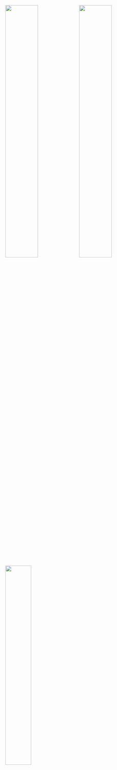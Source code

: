 <img src="https://github-readme-streak-stats.herokuapp.com/?user=zhangtianli2006" style="width: 45%"></img>
<img src="https://github-readme-stats.vercel.app/api?username=zhangtianli2006&count_private=true" style="width: 45%"></img>
<br>
<img src="https://github-readme-stats.vercel.app/api/top-langs/?username=zhangtianli2006&layout=compact" style="width: 40%"></img>

<!--
**zhangtianli2006/zhangtianli2006** is a ✨ _special_ ✨ repository because its `README.md` (this file) appears on your GitHub profile.

Here are some ideas to get you started:

- 🔭 I’m currently working on ...
- 🌱 I’m currently learning ...
- 👯 I’m looking to collaborate on ...
- 🤔 I’m looking for help with ...
- 💬 Ask me about ...
- 📫 How to reach me: ...
- 😄 Pronouns: ...
- ⚡ Fun fact: ...
-->
